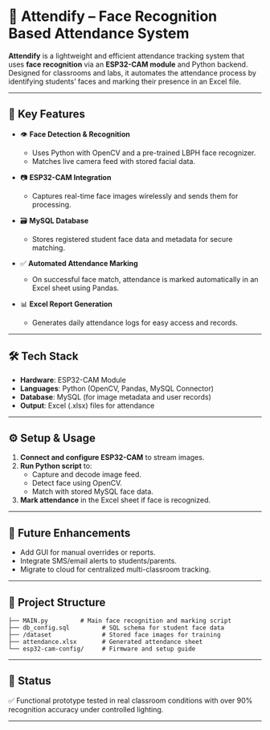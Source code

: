 # 📸 Attendify – Face Recognition Based Attendance System

**Attendify** is a lightweight and efficient attendance tracking system that uses **face recognition** via an **ESP32-CAM module** and Python backend. Designed for classrooms and labs, it automates the attendance process by identifying students’ faces and marking their presence in an Excel file.

---

## 🧠 Key Features

- 👁️ **Face Detection & Recognition**
  - Uses Python with OpenCV and a pre-trained LBPH face recognizer.
  - Matches live camera feed with stored facial data.
  
- 📷 **ESP32-CAM Integration**
  - Captures real-time face images wirelessly and sends them for processing.
  
- 🗃️ **MySQL Database**
  - Stores registered student face data and metadata for secure matching.
  
- ✅ **Automated Attendance Marking**
  - On successful face match, attendance is marked automatically in an Excel sheet using Pandas.
  
- 📊 **Excel Report Generation**
  - Generates daily attendance logs for easy access and records.

---

## 🛠️ Tech Stack

- **Hardware**: ESP32-CAM Module
- **Languages**: Python (OpenCV, Pandas, MySQL Connector)
- **Database**: MySQL (for image metadata and user records)
- **Output**: Excel (.xlsx) files for attendance

---

## ⚙️ Setup & Usage

1. **Connect and configure ESP32-CAM** to stream images.
2. **Run Python script** to:
   - Capture and decode image feed.
   - Detect face using OpenCV.
   - Match with stored MySQL face data.
3. **Mark attendance** in the Excel sheet if face is recognized.

---

## 📌 Future Enhancements

- Add GUI for manual overrides or reports.
- Integrate SMS/email alerts to students/parents.
- Migrate to cloud for centralized multi-classroom tracking.

---

## 📁 Project Structure

```
├── MAIN.py         # Main face recognition and marking script
├── db_config.sql         # SQL schema for student face data
├── /dataset              # Stored face images for training
├── attendance.xlsx       # Generated attendance sheet
└── esp32-cam-config/     # Firmware and setup guide
```

---

## 🧪 Status

✅ Functional prototype tested in real classroom conditions with over 90% recognition accuracy under controlled lighting.

---
